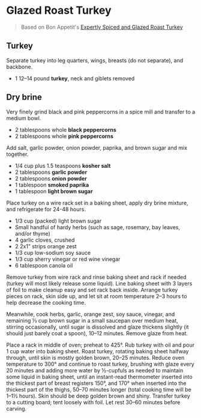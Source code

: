 # Glazed Roast Turkey

> Based on Bon Appetit's [Expertly Spiced and Glazed Roast Turkey](https://www.bonappetit.com/recipe/expertly-spiced-and-glazed-roast-turkey)

## Turkey

Separate turkey into leg quarters, wings, breasts (do not separate), and backbone.

- 1 12–14 pound **turkey**, neck and giblets removed

## Dry brine

Very finely grind black and pink peppercorns in a spice mill and transfer to a medium bowl.

- 2 tablespoons whole **black peppercorns**
- 2 tablespoons whole **pink peppercorns**

 Add salt, garlic powder, onion powder, paprika, and brown sugar and mix together.

- 1/4 cup plus 1.5 teaspoons **kosher salt**
- 2 tablespoons **garlic powder**
- 2 tablespoons **onion powder**
- 1 tablespoon **smoked paprika**
- 1 tablespoon **light brown sugar**

Place turkey on a wire rack set in a baking sheet, apply dry brine mixture, and refrigerate for 24-48 hours.

- 1/3 cup (packed) light brown sugar
- Small handful of hardy herbs (such as sage, rosemary, bay leaves, and/or thyme)
- 4 garlic cloves, crushed
- 2 2x1" strips orange zest
- 1/3 cup low-sodium soy sauce
- 1/3 cup sherry vinegar or red wine vinegar
- 6 tablespoon canola oil

Remove turkey from wire rack and rinse baking sheet and rack if needed (turkey will most likely release some liquid). Line baking sheet with 3 layers of foil to make cleanup easy and set rack back inside. Arrange turkey pieces on rack, skin side up, and let sit at room temperature 2–3 hours to help decrease the cooking time.

Meanwhile, cook herbs, garlic, orange zest, soy sauce, vinegar, and remaining ⅓ cup brown sugar in a small saucepan over medium heat, stirring occasionally, until sugar is dissolved and glaze thickens slightly (it should just barely coat a spoon), 10–12 minutes. Remove glaze from heat.

Place a rack in middle of oven; preheat to 425°. Rub turkey with oil and pour 1 cup water into baking sheet. Roast turkey, rotating baking sheet halfway through, until skin is mostly golden brown, 20–25 minutes. Reduce oven temperature to 300° and continue to roast turkey, brushing with glaze every 20 minutes and adding more water by ½-cupfuls as needed to maintain some liquid in baking sheet, until an instant-read thermometer inserted into the thickest part of breast registers 150°, and 170° when inserted into the thickest part of the thighs, 50–70 minutes longer (total cooking time will be 1–1½ hours). Skin should be deep golden brown and shiny. Transfer turkey to a cutting board; tent loosely with foil. Let rest 30–60 minutes before carving.
